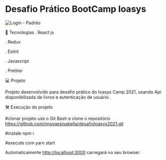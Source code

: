 # Desafio Prático BootCamp Ioasys 



![Login - Padrão](https://user-images.githubusercontent.com/45005522/115975650-e398e100-a53c-11eb-9b26-bcfb2798d0f8.png)

🚀 Tecnologias
  . React js
  
  . Redux 
  
  . Eslint
  
  . Javascript 
  
  . Prettier 
  
💻 Projeto

Projeto desenvolvido para desafio prático do Ioasys Camp 2021, usando Api disponibilizada de livros e autenticação de usuário .

🛠️ Execução do projeto

#clonar projeto use o Git Bash e clone o repositório https://github.com/nnovaesisabella/desafioIoasys2021.git

#instale npm i 

#execute com yarn start 

Automaticamente  [http://localhost:3000](http://localhost:3000) carregará no seu  browser.





